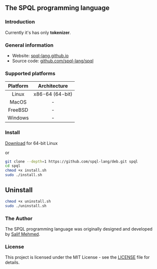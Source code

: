## The SPQL programming language

### Introduction

Currently it's has only **tokenizer**.

### General information

- Website: [spql-lang.github.io](https://spql-lang.github.io/)
- Source code: [github.com/spql-lang/spql](https://github.com/spql-lang/spql/)

### Supported platforms

| Platform         | Architecture     |
|:----------------:|:----------------:|
| Linux            | x86-64 (64-bit)  |
| MacOS            | -                |
| FreeBSD          | -                |
| Windows          | -                |

### Install

[Download](https://salifm.github.io/res/deb/spql_v0.9.0.deb) for 64-bit Linux

or

```bash
git clone --depth=1 https://github.com/spql-lang/deb.git spql
cd spql
chmod +x install.sh
sudo ./install.sh
```

## Uninstall

```bash
chmod +x uninstall.sh
sudo ./uninstall.sh
```

### The Author

The SPQL programming language was originally designed and developed by [Salif Mehmed](https://github.com/salifm/).

### License

This project is licensed under the MIT License - see the [LICENSE](LICENSE) file for details.
